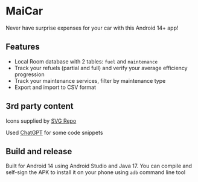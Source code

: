 # MaiCar

Never have surprise expenses for your car with this Android 14+ app!

## Features

- Local Room database with 2 tables: `fuel` and `maintenance`
- Track your refuels (partial and full) and verify your average efficiency progression
- Track your maintenance services, filter by maintenance type
- Export and import to CSV format

## 3rd party content

Icons supplied by [SVG Repo](https://www.svgrepo.com/)

Used [ChatGPT](https://chatgpt.com/) for some code snippets

## Build and release

Built for Android 14 using Android Studio and Java 17. You can compile and self-sign the APK to install it on your phone using `adb` command line tool
